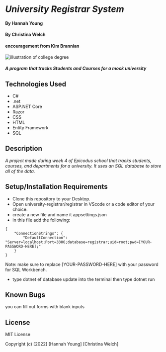 # _University Registrar System_        

#### By **Hannah Young**
#### By **Christina Welch**

#### encouragement from **Kim Brannian**

![illustration of college degree](./registrar/wwwroot/img/degree.jpg)

#### _A program that tracks Students and Courses for a mock university_

## Technologies Used

* C#
* .net
* ASP.NET Core
* Razor
* CSS
* HTML
* Entity Framework
* SQL

## Description

_A project made during week 4 of Epicodus school that tracks students, courses, and departments for a university. It uses an SQL database to store all of the data._

## Setup/Installation Requirements

* Clone this repository to your Desktop.
* Open university-registrar/registrar in VScode or a code editor of your choice.
* create a new file and name it appsettings.json
* in this file add the following:

```
{
    "ConnectionStrings": {
        "DefaultConnection": "Server=localhost;Port=3306;database=registrar;uid=root;pwd=[YOUR-PASSWORD-HERE];"
    }
}
```

Note: make sure to replace [YOUR-PASSWORD-HERE] with your password for SQL Workbench.
* type dotnet ef database update into the terminal then type dotnet run

## Known Bugs

you can fill out forms with blank inputs

## License

MIT License

Copyright (c) [2022] [Hannah Young] [Christina Welch]